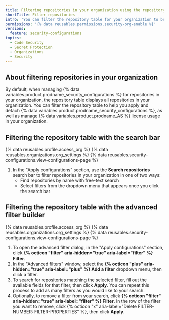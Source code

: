 ```yaml
---
title: Filtering repositories in your organization using the repository table
shortTitle: Filter repositories
intro: 'You can filter the repository table for your organization to better manage the security settings of specific repositories.'
permissions: '{% data reusables.permissions.security-org-enable %}'
versions:
  feature: security-configurations
topics:
  - Code Security
  - Secret Protection
  - Organizations
  - Security
---
```


## About filtering repositories in your organization

By default, when managing {% data variables.product.prodname_security_configurations %} for repositories in your organization, the repository table displays all repositories in your organization. You can filter the repository table to help you apply and detach {% data variables.product.prodname_security_configurations %}, as well as manage {% data variables.product.prodname_AS %} license usage in your organization.

## Filtering the repository table with the search bar

{% data reusables.profile.access_org %}
{% data reusables.organizations.org_settings %}
{% data reusables.security-configurations.view-configurations-page %}
1. In the "Apply configurations" section, use the **Search repositories** search bar to filter repositories in your organization in one of two ways:
    * Find repositories by name with free-text search
    * Select filters from the dropdown menu that appears once you click the search bar

## Filtering the repository table with the advanced filter builder

{% data reusables.profile.access_org %}
{% data reusables.organizations.org_settings %}
{% data reusables.security-configurations.view-configurations-page %}
1. To open the advanced filter dialog, in the "Apply configurations" section, click **{% octicon "filter" aria-hidden="true" aria-label="filter" %} Filter**.
1. In the "Advanced filters" window, select the **{% octicon "plus" aria-hidden="true" aria-label="plus" %} Add a filter** dropdown menu, then click a filter.
1. To search for repositories matching the selected filter, fill out the available fields for that filter, then click **Apply**. You can repeat this process to add as many filters as you would like to your search.
1. Optionally, to remove a filter from your search, click **{% octicon "filter" aria-hidden="true" aria-label="filter" %} Filter**. In the row of the filter you want to remove, click {% octicon "x" aria-label="Delete FILTER-NUMBER: FILTER-PROPERTIES" %}, then click **Apply**.
